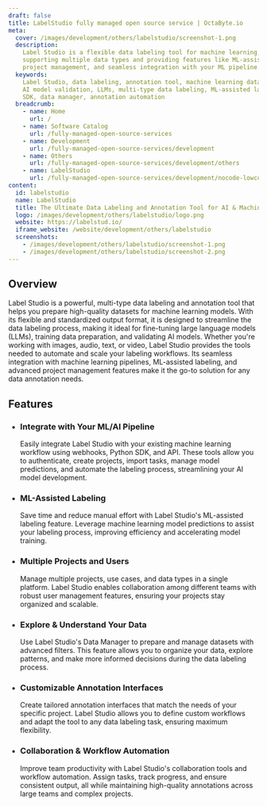 ```yaml
---
draft: false
title: LabelStudio fully managed open source service | OctaByte.io
meta:
  cover: /images/development/others/labelstudio/screenshot-1.png
  description:
    Label Studio is a flexible data labeling tool for machine learning,
    supporting multiple data types and providing features like ML-assisted labeling,
    project management, and seamless integration with your ML pipeline.
  keywords:
    Label Studio, data labeling, annotation tool, machine learning data preparation,
    AI model validation, LLMs, multi-type data labeling, ML-assisted labeling, Python
    SDK, data manager, annotation automation
  breadcrumb:
    - name: Home
      url: /
    - name: Software Catalog
      url: /fully-managed-open-source-services
    - name: Development
      url: /fully-managed-open-source-services/development
    - name: Others
      url: /fully-managed-open-source-services/development/others
    - name: LabelStudio
      url: /fully-managed-open-source-services/development/nocode-lowcode/labelstudio
content:
  id: labelstudio
  name: LabelStudio
  title: The Ultimate Data Labeling and Annotation Tool for AI & Machine Learning
  logo: /images/development/others/labelstudio/logo.png
  website: https://labelstud.io/
  iframe_website: /website/development/others/labelstudio
  screenshots:
    - /images/development/others/labelstudio/screenshot-1.png
    - /images/development/others/labelstudio/screenshot-2.png
---
```


## Overview

Label Studio is a powerful, multi-type data labeling and annotation tool that helps you prepare high-quality datasets for machine learning models. With its flexible and standardized output format, it is designed to streamline the data labeling process, making it ideal for fine-tuning large language models (LLMs), training data preparation, and validating AI models. Whether you're working with images, audio, text, or video, Label Studio provides the tools needed to automate and scale your labeling workflows. Its seamless integration with machine learning pipelines, ML-assisted labeling, and advanced project management features make it the go-to solution for any data annotation needs.

## Features

- ### Integrate with Your ML/AI Pipeline

  Easily integrate Label Studio with your existing machine learning workflow using webhooks, Python SDK, and API. These tools allow you to authenticate, create projects, import tasks, manage model predictions, and automate the labeling process, streamlining your AI model development.

- ### ML-Assisted Labeling

  Save time and reduce manual effort with Label Studio's ML-assisted labeling feature. Leverage machine learning model predictions to assist your labeling process, improving efficiency and accelerating model training.

- ### Multiple Projects and Users

  Manage multiple projects, use cases, and data types in a single platform. Label Studio enables collaboration among different teams with robust user management features, ensuring your projects stay organized and scalable.

- ### Explore & Understand Your Data

  Use Label Studio's Data Manager to prepare and manage datasets with advanced filters. This feature allows you to organize your data, explore patterns, and make more informed decisions during the data labeling process.

- ### Customizable Annotation Interfaces

  Create tailored annotation interfaces that match the needs of your specific project. Label Studio allows you to define custom workflows and adapt the tool to any data labeling task, ensuring maximum flexibility.

- ### Collaboration & Workflow Automation

  Improve team productivity with Label Studio's collaboration tools and workflow automation. Assign tasks, track progress, and ensure consistent output, all while maintaining high-quality annotations across large teams and complex projects.
